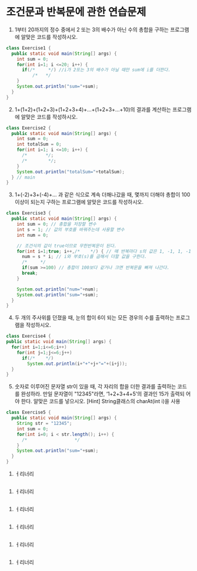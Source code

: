 # 조건문과 반복문에 관한 연습문제
1. 1부터 20까지의 정수 중에서 2 또는 3의 배수가 아닌 수의 총합을 구하는 프로그램에 알맞은 코드를 작성하시오.
```java
class Exercise1 {
  public static void main(String[] args) {
    int sum = 0;
    for(int i=1; i <=20; i++) {
      if(/*     */) //i가 2또는 3의 배수가 아닐 때만 sum에 i를 더한다.
          /*   */   
    }
    System.out.println("sum="+sum);
  } 
}
```
2. 1+(1+2)+(1+2+3)+(1+2+3+4)+...+(1+2+3+...+10)의 결과를 계산하는 프로그램에 알맞은 코드를 작성하시오.
```java
class Exercise2 {
  public static void main(String[] args) {
    int sum = 0;
    int totalSum = 0;
    for(int i=1; i <=10; i++) {
      /*       */;
      /*        */;
    }
    System.out.println("totalSum="+totalSum);
  } // main
}
```
3. 1+(-2)+3+(-4)+... 과 같은 식으로 계속 더해나갔을 때, 몇까지 더해야 총합이 100이상이 되는지 구하는 프로그램에 알맞은 코드를 작성하시오.
```java
class Exercise3 {
  public static void main(String[] args) {
    int sum = 0; // 총합을 저장할 변수
    int s = 1; // 값의 부호를 바꿔주는데 사용할 변수
    int num = 0;

    // 조건식의 값이 true이므로 무한반복문이 된다.
    for(int i=1;true; i++,/*    */) { // 매 반복마다 s의 값은 1, -1, 1, -1...
      num = s * i; // i와 부호(s)를 곱해서 더할 값을 구한다.
      /*     */
      if(sum >=100) // 총합이 100보다 같거나 크면 반복문을 빠져 나간다.
      break;
    }

    System.out.println("num="+num);
    System.out.println("sum="+sum);
  } 
}
```
4. 두 개의 주사위를 던졌을 때, 눈의 합이 6이 되는 모든 경우의 수를 출력하는 프로그램을 작성하시오.
```java
class Exercise4 {
public static void main(String[] args) {
  for(int i=1;i<=6;i++)
    for(int j=1;j<=6;j++)
      if(/*    */)
        System.out.println(i+"+"+j+"="+(i+j));
  }
}
```
5. 숫자로 이루어진 문자열 str이 있을 때, 각 자리의 합을 더한 결과를 출력하는 코드를 완성하라. 만일 문자열이 "12345"라면, ‘1+2+3+4+5’의 결과인 15가 출력되
어야 한다. 알맞은 코드를 넣으시오.  [Hint] String클래스의 charAt(int i)을 사용
```java
class Exercise5 {
  public static void main(String[] args) {
    String str = "12345";
    int sum = 0;
    for(int i=0; i < str.length(); i++) {
      /*                  */
    }
    System.out.println("sum="+sum);
  }
}
```
1. ㅓ리너리
```java
```
1. ㅓ리너리
```java
```
1. ㅓ리너리
```java
```
1. ㅓ리너리
```java
```
1. ㅓ리너리
```java
```
1. ㅓ리너리
```java
```

